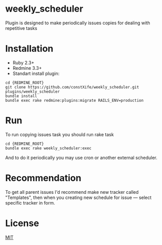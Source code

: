 # weekly_scheduler

Plugin is designed to make periodically issues copies for dealing with repetitive tasks

# Installation

* Ruby 2.3+
* Redmine 3.3+
* Standart install plugin:

```
cd {REDMINE_ROOT}
git clone https://github.com/constXife/weekly_scheduler.git plugins/weekly_scheduler
bundle install
bundle exec rake redmine:plugins:migrate RAILS_ENV=production
```

# Run

To run copying issues task you should run rake task

```
cd {REDMINE_ROOT}
bundle exec rake weekly_scheduler:exec
```

And to do it periodically you may use cron or another external scheduler.

# Recommendation

To get all parent issues I'd recommend make new tracker called "Templates", then when you creating new schedule for issue — select specific tracker in form.

# License

[MIT](https://github.com/constxife/weekly_scheduler/blob/master/LICENSE)